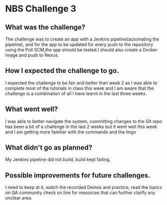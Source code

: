 # NBS Challenge 3

## What was the challenge?

The challenge was to create an app with a Jenkins pipeline(automating the pipeline), and for the app to be updated for every push to the repository using the Poll SCM,the app should be tested.I should also create a Docker image and push to Nexus.

  
## How I expected the challenge to go.

I expected the challenge to be fair and better than week 2 as I was able to complete most of the tutorials in class this week and I am aware that the challenge is a combination of all I have learnt in the last three weeks.


## What went well?

I was able to better navigate the system, committing changes to the Git repo has been a bit of a challenge in the last 2 weeks but it went well this week and I am getting more familiar with the commands and the lingo

## What didn't go as planned?
My Jenkins pipeline did not build, build kept failing.

## Possible improvements for future challenges.
I need to keep at it, watch the recorded Demos and practice, read the topics on QA community check on line for resources that can further clarify any unclear area.
